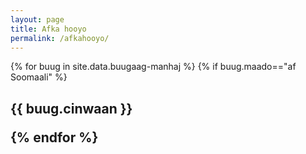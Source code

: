 ```yaml
---
layout: page
title: Afka hooyo
permalink: /afkahooyo/
---
```



{% for buug in site.data.buugaag-manhaj %}
{% if buug.maado=="af Soomaali" %}
<h2> {{ buug.cinwaan }}

{% endfor %}